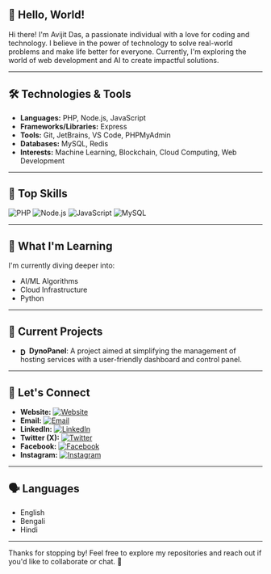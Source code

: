 ## 👋 Hello, World!
Hi there! I'm Avijit Das, a passionate individual with a love for coding and technology. I believe in the power of technology to solve real-world problems and make life better for everyone. Currently, I'm exploring the world of web development and AI to create impactful solutions.

---

## 🛠️ Technologies & Tools
- **Languages:** PHP, Node.js, JavaScript
- **Frameworks/Libraries:** Express
- **Tools:** Git, JetBrains, VS Code, PHPMyAdmin
- **Databases:** MySQL, Redis
- **Interests:** Machine Learning, Blockchain, Cloud Computing, Web Development

---

## 🌟 Top Skills
![PHP](https://img.shields.io/badge/PHP-777BB4?style=for-the-badge&logo=php&logoColor=white)
![Node.js](https://img.shields.io/badge/Node.js-339933?style=for-the-badge&logo=nodedotjs&logoColor=white)
![JavaScript](https://img.shields.io/badge/JavaScript-F7DF1E?style=for-the-badge&logo=javascript&logoColor=black)
![MySQL](https://img.shields.io/badge/MySQL-4479A1?style=for-the-badge&logo=mysql&logoColor=white)

---

## 🌱 What I'm Learning
I'm currently diving deeper into:
- AI/ML Algorithms
- Cloud Infrastructure
- Python

---

## 🔭 Current Projects
- **<img src="https://dynopanel.com/logo.png" alt="DynoPanel Logo" style="height:1em; vertical-align:middle" /> DynoPanel**: A project aimed at simplifying the management of hosting services with a user-friendly dashboard and control panel.

---

## 💬 Let's Connect
- **Website:** [![Website](https://img.shields.io/badge/Website-avijit.me-4A90E2?style=for-the-badge&logo=internet-explorer&logoColor=white)](https://avijit.me)
- **Email:** [![Email](https://img.shields.io/badge/Email-hello@avijit.me-D14836?style=for-the-badge&logo=gmail&logoColor=white)](mailto:hello@avijit.me)
- **LinkedIn:** [![LinkedIn](https://img.shields.io/badge/LinkedIn-iam--avijit--me-blue?style=flat-square)](https://www.linkedin.com/in/iam-avijit-me)
- **Twitter (X):** [![Twitter](https://img.shields.io/badge/Twitter-iam__avijit__me-1DA1F2?style=flat-square)](https://x.com/iam_avijit_me)
- **Facebook:** [![Facebook](https://img.shields.io/badge/Facebook-iam.avijit.me-1877F2?style=flat-square)](https://facebook.com/iam.avijit.me)
- **Instagram:** [![Instagram](https://img.shields.io/badge/Instagram-iam.avijit.me-E4405F?style=flat-square)](https://instagram.com/iam.avijit.me)

---

## 🗣️ Languages
- English
- Bengali
- Hindi

---

Thanks for stopping by! Feel free to explore my repositories and reach out if you'd like to collaborate or chat. 🚀
